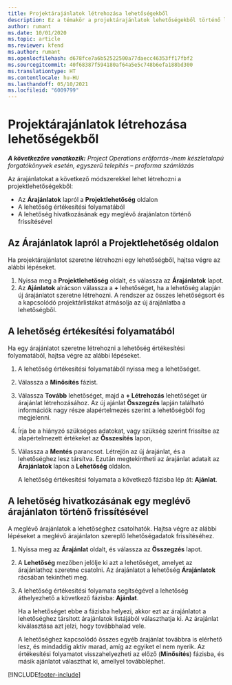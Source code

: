 ```yaml
---
title: Projektárajánlatok létrehozása lehetőségekből
description: Ez a témakör a projektárajánlatok lehetőségekből történő létrehozását ismerteti.
author: rumant
ms.date: 10/01/2020
ms.topic: article
ms.reviewer: kfend
ms.author: rumant
ms.openlocfilehash: d678fce7a6b52522500a77daecc46353ff17fbf2
ms.sourcegitcommit: 40f68387f594180af64a5e5c748b6efa188bd300
ms.translationtype: HT
ms.contentlocale: hu-HU
ms.lasthandoff: 05/10/2021
ms.locfileid: "6009799"
---
```

# <a name="create-project-quotes-from-opportunities"></a>Projektárajánlatok létrehozása lehetőségekből

_**A következőre vonatkozik:** Project Operations erőforrás-/nem készletalapú forgatókönyvek esetén, egyszerű telepítés – proforma számlázás_

Az árajánlatokat a következő módszerekkel lehet létrehozni a projektlehetőségekből:

- Az **Árajánlatok** lapról a **Projektlehetőség** oldalon
- A lehetőség értékesítési folyamatából
- A lehetőség hivatkozásának egy meglévő árajánlaton történő frissítésével

## <a name="from-the-quotes-tab-of-the-project-opportunity-page"></a>Az Árajánlatok lapról a Projektlehetőség oldalon

Ha projektárajánlatot szeretne létrehozni egy lehetőségből, hajtsa végre az alábbi lépéseket.

1. Nyissa meg a **Projektlehetőség** oldalt, és válassza az **Árajánlatok** lapot. 
2. Az **Ajánlatok** alrácson válassza a **+** lehetőséget, ha a lehetőség alapján új árajánlatot szeretne létrehozni. A rendszer az összes lehetőségsort és a kapcsolódó projektárlistákat átmásolja az új árajánlatba a lehetőségből.

## <a name="from-the-opportunity-sales-process-flow"></a>A lehetőség értékesítési folyamatából

Ha egy árajánlatot szeretne létrehozni a lehetőség értékesítési folyamatából, hajtsa végre az alábbi lépéseket.

1. A lehetőség értékesítési folyamatából nyissa meg a lehetőséget.
2. Válassza a **Minősítés** fázist. 
3. Válassza **Tovább** lehetőséget, majd a **+ Létrehozás** lehetőséget úr árajánlat létrehozásához. Az új ajánlat **Összegzés** lapján található információk nagy része alapértelmezés szerint a lehetőségből fog megjelenni. 
4. Írja be a hiányzó szükséges adatokat, vagy szükség szerint frissítse az alapértelmezett értékeket az **Összesítés** lapon,
5. Válassza a **Mentés** parancsot. Létrejön az új árajánlat, és a lehetőséghez lesz társítva. Ezután megtekintheti az árajánlat adatait az **Árajánlatok** lapon a **Lehetőség** oldalon. 

   A lehetőség értékesítési folyamata a következő fázisba lép át: **Ajánlat**.


## <a name="by-updating-the-opportunity-reference-on-an-existing-quote"></a>A lehetőség hivatkozásának egy meglévő árajánlaton történő frissítésével

A meglévő árajánlatok a lehetőséghez csatolhatók. Hajtsa végre az alábbi lépéseket a meglévő árajánlaton szereplő lehetőségadatok frissítéséhez.

1. Nyissa meg az **Árajánlat** oldalt, és válassza az **Összegzés** lapot.
2. A **Lehetőség** mezőben jelölje ki azt a lehetőséget, amelyet az árajánlathoz szeretne csatolni. Az árajánlatot a lehetőség **Árajánlatok** rácsában tekintheti meg. 
3. A lehetőség értékesítési folyamata segítségével a lehetőség áthelyezhető a következő fázisba: **Ajánlat**. 

   Ha a lehetőséget ebbe a fázisba helyezi, akkor ezt az árajánlatot a lehetőséghez társított árajánlatok listájából választhatja ki. Az árajánlat kiválasztása azt jelzi, hogy továbbhalad vele.

   A lehetőséghez kapcsolódó összes egyéb árajánlat továbbra is elérhető lesz, és mindaddig aktív marad, amíg az egyiket el nem nyerik. Az értékesítési folyamatot visszahelyezheti az előző (**Minősítés**) fázisba, és másik ajánlatot választhat ki, amellyel továbbléphet.


[!INCLUDE[footer-include](../includes/footer-banner.md)]